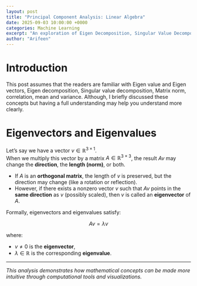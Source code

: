 ```yaml
---
layout: post
title: "Principal Component Analysis: Linear Algebra"
date: 2025-09-03 10:00:00 +0000
categories: Machine Learning
excerpt: "An exploration of Eigen Decomposition, Singular Value Decomposition, and Low Rank Matrix Factorization"
author: "Arifeen"
---
```


# Introduction

This post assumes that the readers are familiar with Eigen value and Eigen vectors, Eigen decomposition, Singular value decomposition, Matrix norm, correlation, mean and variance. Although, I briefly discussed these concepts but having a full understanding may help you understand more clearly. 

# Eigenvectors and Eigenvalues

Let’s say we have a vector $v \in \mathbb{R}^{3 \times 1}$.  
When we multiply this vector by a matrix $A \in \mathbb{R}^{3 \times 3}$, the result $Av$ may change the **direction**, the **length (norm)**, or both.

- If $A$ is an **orthogonal matrix**, the length of $v$ is preserved, but the direction may change (like a rotation or reflection).  
- However, if there exists a nonzero vector $v$ such that $Av$ points in the **same direction** as $v$ (possibly scaled), then $v$ is called an **eigenvector** of $A$.

Formally, eigenvectors and eigenvalues satisfy:

$$
Av = \lambda v
$$

where:
- $v \neq 0$ is the **eigenvector**,  
- $\lambda \in \mathbb{R}$ is the corresponding **eigenvalue**.


---

*This analysis demonstrates how mathematical concepts can be made more intuitive through computational tools and visualizations.*